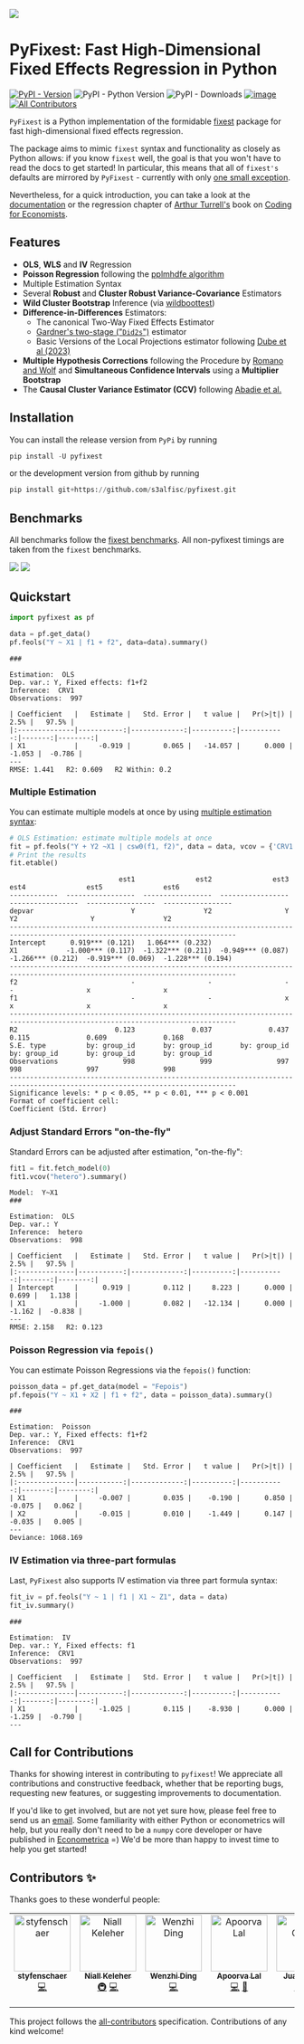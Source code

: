 ![](figures/pyfixest-logo.png)

# PyFixest: Fast High-Dimensional Fixed Effects Regression in Python

[![PyPI -
Version](https://img.shields.io/pypi/v/pyfixest.svg)](https://pypi.org/project/pyfixest/)
![PyPI - Python
Version](https://img.shields.io/pypi/pyversions/pyfixest.svg) ![PyPI -
Downloads](https://img.shields.io/pypi/dm/pyfixest.svg)
[![image](https://codecov.io/gh/s3alfisc/pyfixest/branch/master/graph/badge.svg)](https://codecov.io/gh/s3alfisc/pyfixest) [![All Contributors](https://img.shields.io/badge/all_contributors-5-orange.svg?style=flat-square)](#contributors-)

`PyFixest` is a Python implementation of the formidable [fixest](https://github.com/lrberge/fixest) package for fast high-dimensional fixed effects regression.

The package aims to mimic `fixest` syntax and functionality as closely as Python allows: if you know `fixest` well, the goal is that you won't have to read the docs to get started! In particular, this means that all of `fixest's` defaults are mirrored by `PyFixest` - currently with only [one small exception](https://github.com/s3alfisc/pyfixest/issues/260).

Nevertheless, for a quick introduction, you can take a look at the [documentation](https://s3alfisc.github.io/pyfixest/pyfixest.html) or the regression chapter of [Arthur Turrell's](https://github.com/aeturrell) book on [Coding for Economists](https://aeturrell.github.io/coding-for-economists/econmt-regression.html#imports).

## Features

-   **OLS**, **WLS** and **IV** Regression
-   **Poisson Regression** following the [pplmhdfe algorithm](https://journals.sagepub.com/doi/full/10.1177/1536867X20909691)
-   Multiple Estimation Syntax
-   Several **Robust** and **Cluster Robust Variance-Covariance** Estimators
-   **Wild Cluster Bootstrap** Inference (via
    [wildboottest](https://github.com/s3alfisc/wildboottest))
-   **Difference-in-Differences** Estimators:
    -   The canonical Two-Way Fixed Effects Estimator
    -   [Gardner's two-stage
        ("`Did2s`")](https://jrgcmu.github.io/2sdd_current.pdf)
        estimator
    -   Basic Versions of the Local Projections estimator following
        [Dube et al (2023)](https://www.nber.org/papers/w31184)
- **Multiple Hypothesis Corrections** following the Procedure by [Romano and Wolf](https://journals.sagepub.com/doi/pdf/10.1177/1536867X20976314) and **Simultaneous Confidence Intervals** using a **Multiplier Bootstrap**
- The **Causal Cluster Variance Estimator (CCV)** following [Abadie et al.](https://economics.mit.edu/sites/default/files/2022-09/When%20Should%20You%20Adjust%20Standard%20Errors%20for%20Clustering.pdf)


## Installation

You can install the release version from `PyPi` by running

``` py
pip install -U pyfixest
```

or the development version from github by running

``` py
pip install git+https://github.com/s3alfisc/pyfixest.git
```

## Benchmarks

All benchmarks follow the [fixest
benchmarks](https://github.com/lrberge/fixest/tree/master/_BENCHMARK).
All non-pyfixest timings are taken from the `fixest` benchmarks.

![](figures/benchmarks_ols.svg)
![](figures/benchmarks_poisson.svg)

## Quickstart


```python
import pyfixest as pf

data = pf.get_data()
pf.feols("Y ~ X1 | f1 + f2", data=data).summary()
```

    ###

    Estimation:  OLS
    Dep. var.: Y, Fixed effects: f1+f2
    Inference:  CRV1
    Observations:  997

    | Coefficient   |   Estimate |   Std. Error |   t value |   Pr(>|t|) |   2.5% |   97.5% |
    |:--------------|-----------:|-------------:|----------:|-----------:|-------:|--------:|
    | X1            |     -0.919 |        0.065 |   -14.057 |      0.000 | -1.053 |  -0.786 |
    ---
    RMSE: 1.441   R2: 0.609   R2 Within: 0.2


### Multiple Estimation

You can estimate multiple models at once by using [multiple estimation
syntax](https://aeturrell.github.io/coding-for-economists/econmt-regression.html#multiple-regression-models):



```python
# OLS Estimation: estimate multiple models at once
fit = pf.feols("Y + Y2 ~X1 | csw0(f1, f2)", data = data, vcov = {'CRV1':'group_id'})
# Print the results
fit.etable()
```

                               est1               est2               est3               est4               est5               est6
    ------------  -----------------  -----------------  -----------------  -----------------  -----------------  -----------------
    depvar                        Y                 Y2                  Y                 Y2                  Y                 Y2
    ------------------------------------------------------------------------------------------------------------------------------
    Intercept      0.919*** (0.121)   1.064*** (0.232)
    X1            -1.000*** (0.117)  -1.322*** (0.211)  -0.949*** (0.087)  -1.266*** (0.212)  -0.919*** (0.069)  -1.228*** (0.194)
    ------------------------------------------------------------------------------------------------------------------------------
    f2                            -                  -                  -                  -                  x                  x
    f1                            -                  -                  x                  x                  x                  x
    ------------------------------------------------------------------------------------------------------------------------------
    R2                        0.123              0.037              0.437              0.115              0.609              0.168
    S.E. type          by: group_id       by: group_id       by: group_id       by: group_id       by: group_id       by: group_id
    Observations                998                999                997                998                997                998
    ------------------------------------------------------------------------------------------------------------------------------
    Significance levels: * p < 0.05, ** p < 0.01, *** p < 0.001
    Format of coefficient cell:
    Coefficient (Std. Error)




### Adjust Standard Errors "on-the-fly"

Standard Errors can be adjusted after estimation, "on-the-fly":


```python
fit1 = fit.fetch_model(0)
fit1.vcov("hetero").summary()
```

    Model:  Y~X1
    ###

    Estimation:  OLS
    Dep. var.: Y
    Inference:  hetero
    Observations:  998

    | Coefficient   |   Estimate |   Std. Error |   t value |   Pr(>|t|) |   2.5% |   97.5% |
    |:--------------|-----------:|-------------:|----------:|-----------:|-------:|--------:|
    | Intercept     |      0.919 |        0.112 |     8.223 |      0.000 |  0.699 |   1.138 |
    | X1            |     -1.000 |        0.082 |   -12.134 |      0.000 | -1.162 |  -0.838 |
    ---
    RMSE: 2.158   R2: 0.123


### Poisson Regression via `fepois()`

You can estimate Poisson Regressions via the `fepois()` function:


```python
poisson_data = pf.get_data(model = "Fepois")
pf.fepois("Y ~ X1 + X2 | f1 + f2", data = poisson_data).summary()
```

    ###

    Estimation:  Poisson
    Dep. var.: Y, Fixed effects: f1+f2
    Inference:  CRV1
    Observations:  997

    | Coefficient   |   Estimate |   Std. Error |   t value |   Pr(>|t|) |   2.5% |   97.5% |
    |:--------------|-----------:|-------------:|----------:|-----------:|-------:|--------:|
    | X1            |     -0.007 |        0.035 |    -0.190 |      0.850 | -0.075 |   0.062 |
    | X2            |     -0.015 |        0.010 |    -1.449 |      0.147 | -0.035 |   0.005 |
    ---
    Deviance: 1068.169


### IV Estimation via three-part formulas

Last, `PyFixest` also supports IV estimation via three part formula
syntax:


```python
fit_iv = pf.feols("Y ~ 1 | f1 | X1 ~ Z1", data = data)
fit_iv.summary()
```

    ###

    Estimation:  IV
    Dep. var.: Y, Fixed effects: f1
    Inference:  CRV1
    Observations:  997

    | Coefficient   |   Estimate |   Std. Error |   t value |   Pr(>|t|) |   2.5% |   97.5% |
    |:--------------|-----------:|-------------:|----------:|-----------:|-------:|--------:|
    | X1            |     -1.025 |        0.115 |    -8.930 |      0.000 | -1.259 |  -0.790 |
    ---

## Call for Contributions

Thanks for showing interest in contributing to `pyfixest`! We appreciate all
contributions and constructive feedback, whether that be reporting bugs, requesting
new features, or suggesting improvements to documentation.

If you'd like to get involved, but are not yet sure how, please feel free to send us an [email](alexander-fischer1801@t-online.de). Some familiarity with
either Python or econometrics will help, but you really don't need to be a `numpy` core developer or have published in [Econometrica](https://onlinelibrary.wiley.com/journal/14680262) =) We'd be more than happy to invest time to help you get started!

## Contributors ✨

Thanks goes to these wonderful people:

<!-- ALL-CONTRIBUTORS-LIST:START - Do not remove or modify this section -->
<!-- prettier-ignore-start -->
<!-- markdownlint-disable -->
<table>
  <tbody>
    <tr>
      <td align="center" valign="top" width="14.28%"><a href="https://github.com/styfenschaer"><img src="https://avatars.githubusercontent.com/u/79762922?v=4?s=100" width="100px;" alt="styfenschaer"/><br /><sub><b>styfenschaer</b></sub></a><br /><a href="https://github.com/s3alfisc/pyfixest/commits?author=styfenschaer" title="Code">💻</a></td>
      <td align="center" valign="top" width="14.28%"><a href="https://www.nkeleher.com/"><img src="https://avatars.githubusercontent.com/u/5607589?v=4?s=100" width="100px;" alt="Niall Keleher"/><br /><sub><b>Niall Keleher</b></sub></a><br /><a href="#infra-NKeleher" title="Infrastructure (Hosting, Build-Tools, etc)">🚇</a> <a href="https://github.com/s3alfisc/pyfixest/commits?author=NKeleher" title="Code">💻</a></td>
      <td align="center" valign="top" width="14.28%"><a href="http://wenzhi-ding.com"><img src="https://avatars.githubusercontent.com/u/30380959?v=4?s=100" width="100px;" alt="Wenzhi Ding"/><br /><sub><b>Wenzhi Ding</b></sub></a><br /><a href="https://github.com/s3alfisc/pyfixest/commits?author=Wenzhi-Ding" title="Code">💻</a></td>
      <td align="center" valign="top" width="14.28%"><a href="https://apoorvalal.github.io/"><img src="https://avatars.githubusercontent.com/u/12086926?v=4?s=100" width="100px;" alt="Apoorva Lal"/><br /><sub><b>Apoorva Lal</b></sub></a><br /><a href="https://github.com/s3alfisc/pyfixest/commits?author=apoorvalal" title="Code">💻</a> <a href="https://github.com/s3alfisc/pyfixest/issues?q=author%3Aapoorvalal" title="Bug reports">🐛</a></td>
      <td align="center" valign="top" width="14.28%"><a href="https://juanitorduz.github.io"><img src="https://avatars.githubusercontent.com/u/22996444?v=4?s=100" width="100px;" alt="Juan Orduz"/><br /><sub><b>Juan Orduz</b></sub></a><br /><a href="#infra-juanitorduz" title="Infrastructure (Hosting, Build-Tools, etc)">🚇</a> <a href="https://github.com/s3alfisc/pyfixest/commits?author=juanitorduz" title="Code">💻</a></td>
      <td align="center" valign="top" width="14.28%"><a href="https://s3alfisc.github.io/blog/"><img src="https://avatars.githubusercontent.com/u/19531450?v=4?s=100" width="100px;" alt="Alexander Fischer"/><br /><sub><b>Alexander Fischer</b></sub></a><br /><a href="https://github.com/s3alfisc/pyfixest/commits?author=s3alfisc" title="Code">💻</a> <a href="#infra-s3alfisc" title="Infrastructure (Hosting, Build-Tools, etc)">🚇</a></td>
      <td align="center" valign="top" width="14.28%"><a href="http://www.aeturrell.com"><img src="https://avatars.githubusercontent.com/u/11294320?v=4?s=100" width="100px;" alt="aeturrell"/><br /><sub><b>aeturrell</b></sub></a><br /><a href="#tutorial-aeturrell" title="Tutorials">✅</a> <a href="https://github.com/s3alfisc/pyfixest/commits?author=aeturrell" title="Documentation">📖</a> <a href="#promotion-aeturrell" title="Promotion">📣</a></td>
    </tr>
  </tbody>
</table>

<!-- markdownlint-restore -->
<!-- prettier-ignore-end -->

<!-- ALL-CONTRIBUTORS-LIST:END -->

This project follows the [all-contributors](https://github.com/all-contributors/all-contributors) specification. Contributions of any kind welcome!
